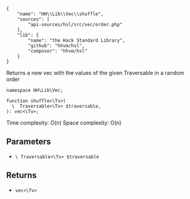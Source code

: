 ``` yamlmeta
{
    "name": "HH\\Lib\\Vec\\shuffle",
    "sources": [
        "api-sources/hsl/src/vec/order.php"
    ],
    "lib": {
        "name": "the Hack Standard Library",
        "github": "hhvm/hsl",
        "composer": "hhvm/hsl"
    }
}
```




Returns a new vec with the values of the given Traversable in a random
order




``` Hack
namespace HH\Lib\Vec;

function shuffle<\Tv>(
  \  Traversable<\Tv> $traversable,
): vec<\Tv>;
```




Time complexity: O(n)
Space complexity: O(n)




## Parameters




+ ` \ Traversable<\Tv> $traversable `




## Returns




* ` vec<\Tv> `
<!-- HHAPIDOC -->
